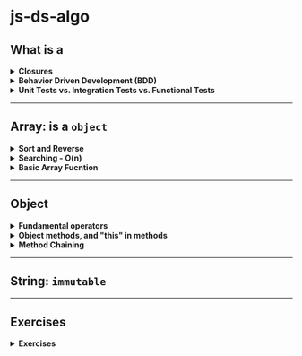 # js-ds-algo

## What is a
<details>
  <summary><b>Closures</b></summary>
  
| **What**        | **When**          |
| :------------- | :------------- | 
| **Closures** - a function defined within another function. The inner function has access to the outer function’s variables and parameters. | =>`Provides object data hiding and encapsulation.`<br>=>`Function Factories` | 

  - **Example 1:** `Data hiding and encapsulation`
  ```javascript
  var makeCounter = function() {
    var privateCounter = 0;
    function changeBy(val) {
      privateCounter += val;
    }
    return {
      increment: function() {
        changeBy(1);
      },

      decrement: function() {
        changeBy(-1);
      },

      value: function() {
        return privateCounter;
      }
    }
  };

  var counter1 = makeCounter();
  var counter2 = makeCounter();

  alert(counter1.value());  // 0.

  counter1.increment();
  counter1.increment();
  alert(counter1.value()); // 2.

  counter1.decrement();
  alert(counter1.value()); // 1.
  alert(counter2.value()); // 0.
  ```
  
  - **Example 2:** `Function Factories`
  ```javascript
  function makeAdder(x) {
    return function(y) {
      return x + y;
    };
  }

  var add5 = makeAdder(5);
  var add10 = makeAdder(10);

  console.log(add5(2));  // 7
  console.log(add10(2)); // 12
  ```
  - Reference
    - https://medium.com/@dis_is_patrick/practical-uses-for-closures-c65640ae7304
    - https://developer.mozilla.org/en-US/docs/Web/JavaScript/Closures
    
</details>  
  
<details>
  <summary><b>Behavior Driven Development (BDD)</b></summary>
  
| **What**        | **When**          |
| :------------- | :------------- | 
| **BDD** - is a guidance in software development.The flow is as follows:<br><br>1. Write the initial spec, then write tests for the basic functionality<br>2. Initially implement the function<br>3. Run the tests<br>4. Refine the implementation to make it works<br>5. Add more use cases, write more tests<br>6. Repeat 3 - 5 until the functionality is ready. | Start to End of the whole project | 

  - **To clarify the problem specification with these ***Edge Cases*****
    - `Empty input`, `null`, `undefined`, `input types`
    - `Negative number`
    - `Array with 1 or 2 elements`
    - `Range of inputs`
    - `Missing arguments`
    - `Duplicated elements`
    - `Sorted` in `ascending`, or `descending`
      
      
  - **Example 1:**
    - **pow()** function
    ```javascript
    function pow(x, n) {
      if (n < 0 || Math.round(n) != n) {
        return NaN;
      }

      let result = 1;

      for (let i = 0; i < n; i++) {
        result *= x;
      }

      return result;
    }
    ```
    
    - **test with specifications**
    ```javascript
    let Mocha = require('mocha');
    let assert = require('assert');
    let mocha = new Mocha()

    mocha.suite.emit('pre-require', this, 'solution', mocha)

    describe('pow', function() {
      it('2 raised to power 3 is 8', function() {
        assert.equal(pow(2, 3), 8);
      });

      it('3 raised to power 3 is 27', function() {
        assert.equal(pow(3, 3), 27);
      });

      it('the result is NaN for a negative n', function() {
        assert.strictEqual(pow(2, -1), NaN);
      });

      it('the result is NaN for a non-integer', function() {
        assert.strictEqual(pow(2, 1.5), NaN);
      });
    });


    mocha.run();
    ```
    - **Output example**
    ```javascript
    pow
    ✓ 2 raised to power 3 is 8
    ✓ 3 raised to power 3 is 27
    ✓ the result is NaN for a negative n
    ✓ the result is NaN for a non-integer


    4 passing (7ms)
    ```
    
    - **Other assertions**
    ```javascript
    assert.deepEqual(obj1, obg2) - check two objects
    assert.strictEqual(val1, val2) - check strict equality `val1 === val2`
    assert.isTrue(value) - check if `value === true`
    assert.isFalse(value) - check if `value === false`
    ```

</details>
  
<details>
  <summary><b>Unit Tests vs. Integration Tests vs. Functional Tests</b></summary>
  
  | **Dos.** |
  | ------------- |
  | **Unit Tests** - ensure that individual components (a method/function) of the app work as expected. |
  | **Integration Tests** - ensure that these individual components of an application work together as expected. Assertions may test component API, UI, or side-effects (such as database I/O, logging, etc…)|
  | **Functional Tests** - ensure that the app works as expected from the user’s perspective. Assertions primarily test the user interface.|
  
</details>
  
 ---

## Array: is a `object`
<details>
  <summary><b>Sort and Reverse</b></summary>
  
  - `sort()` - sorts the elements of an array IN PLACE (mutate) and RETURN THE SORTED ARRAY.
    
  ```javascript
  // sorts the elements of an array in place and returns the sorted array.
  let a = ['banana', 'cherry', 'apple'];
  let b = a.sort();

  console.log(b); // [ 'apple', 'banana', 'cherry' ]
  console.log(a); // [ 'apple', 'banana', 'cherry' ]
  ```

  ```javascript
  let c = [1111, 4, 222, 33];
  // alphabetic order
  console.log(c.sort()); // [ 1111, 222, 33, 4 ]
  // numerical order
  console.log(c.sort((a, b) => a - b)); // [ 4, 33, 222, 1111 ]
  // reverse numerical order
  console.log(c.sort((a, b) => b - a)); // [ 1111, 222, 33, 4 ]
  ```

  ```javascript
  let d = ['ant', 'Bug', 'cat', 'Dog'];
  // case-sensitive sort
  console.log(d.sort()); // [ 'Bug', 'Dog', 'ant', 'cat' ]

  const caseInsensitiveSort = (s, t) => {
    let a = s.toLowerCase();
    let b = t.toLowerCase();
    if (a < b) return -1;
    if (a > b) return 1;
    return 0;
  };

  console.log(d.sort(caseInsensitiveSort)); // [ 'ant', 'Bug', 'cat', 'Dog' ]
  ```

  - `reverse()` - reverses the elements of an array IN PLACE (mutate) and RETURN THE SORTED ARRAY.
  ```javascript
  let m = [2, 5, 6];
  let n = [4444, 333, 22, 1];
  console.log(m.reverse()); // [ 6, 5, 2 ]
  console.log(n.sort()); // [ 1, 22, 333, 4444 ]
  console.log(n.reverse()); // [ 4444, 333, 22, 1 ]

  let z = ['ant', 'Bug', 'cat', 'Dog'];
  console.log(z.reverse(caseInsensitiveSort)); // [ 'Dog', 'cat', 'Bug', 'ant' ]
  ```
</details>
<details>
  <summary><b>Searching - O(n)</b></summary>
  
  - `indexOf`
  - `lastIndexOf(`
  - `includes()`
  ```javascript
  let s = ['Dill', 'Smile', 'Dill', 'Jon Doe'];
  console.log(s.indexOf('Dill')); // 0
  console.log(s.indexOf('God')); // -1 => no element
  console.log(s.indexOf('Dill', 1)); // 2: searching postion starts at index 1
  
  console.log(s.lastIndexOf('Dill')); // 2
  
  console.log(s.includes('Smith')); // false
  console.log(s.includes('Smile')); // true
  ```
</details>
<details>
  <summary><b>Basic Array Fucntion</b></summary>
  
  - **Initiate an array:**
    - `fill()`
    ```javascript
    let k = new Array(5);
    console.log(k); // [ <5 empty items> ]
    console.log(k.fill(0)); // [ 0, 0, 0, 0, 0 ]
    console.log(k.fill(7, 1, 3)); // [ 0, 7, 7, 0, 0 ]
    ```
  
  - **Mutating an array:** 
    - `push()`
    ```javascript
    // Insert an element at the end
    const array = [1, 2, 3, 4]
    array.push(10) // 5 (returns the length of the new array)
    // array = [1, 2, 3, 4, 10]
    ```

    - `pop()`
    ```javascript
    // Remove an element from the end
    const array = [1, 2, 3 , 4]
    array.pop() // 4 (pop returns the element removed)
    // array = [1, 2, 3]
    ```

    - `unshift()`
    ```javascript
    // Inserts an element in the beginning
    const array = [1, 2, 3, 4]
    array.unshift(9, 10) // 6 returns the length of new array)
    // array = [9, 10, 1, 2, 3, 4] 
    ```

    - `shift()`
    ```javascript
    // Remove first element
    const array = [1, 2, 3, 4]
    array.shift() // 1(returns the removed element)
    // array = [2, 3, 4]
    ```

  - **Iterating an array:**  ***NOT MUTATE*** the original array ***BUT RETURN A NEW ARRAY***.
    - `forEach()` -> params: {element, index, array}
    ```javascript
    // Iterates an array
    const array = [1, 2, 3, 4]
    array.forEach((elemnt, index) => {
       console.log(`Element ${element} at index ${index}`)
    }
    ```

    - `filter()`
    ```javascript
    // Iterates an array -> result is a filtered array
    const array = [1, 2, 3, 4]
    const filteredArray = array.filter(element => element % 2)
    // array = [1, 2, 3, 4]
    // filteredArray = [1, 3]
    ```

    - `map()`
    ```javascript
    // Iterates an array -> result is a filtered array
    const array = [1, 2, 3, 4]
    const mapArray = array.map(element => element * 2)
    // array = [1, 2, 3, 4]
    // mapArray = [2, 4, 6, 8]
    ```

    - `reduce()` -> params: {accumulator, currentElement, index, array}
    ```javascript
    // Reduces an array into a single value 
    const array = [1, 2, 3, 4]
    const result = array.reduce((accumulator, current) => (accumulator + current), 10)
    // array = [1, 2, 3, 4]
    // result = 20
    ```
  
  
  - **Manipulating an array:**  ***NOT MUTAE*** the original array ***BUT RETURN A NEW ARRAY***.
    - `slice()` -> params: {startIndex, endIndex}
    ```javascript
    // Returns desired elements in a new array
    const array = [1, 2, 3, 4]
    const slicedArray = array.slice(0, 2)
    // array = [1, 2, 3, 4]
    // slicedArray = [1, 2]
    ```

    - `concat()`
    ```javascript
    // Append one or more arrays with given array
    const array = [1, 2, 3, 4]
    const concatArray = array.concat([5, 6, 7, 8])
    // array = [1, 2, 3, 4]
    // concatArray = [1, 2, 3, 4, 5, 6, 7, 8]
    ```
  </details> 

  
  ---
  
  ## Object
 <details>
   <summary><b>Fundamental operators</b></summary>
  
  - `obj.property` - dot notation
  - `obj["property"]` - square brackets notation
  - `obj[varWithKey]` - take the key from a variable
  - `delete obj.property` - to delete a property
  - `"key" in obj` - to check if a property with the given key exists
  - `for (let key in obj)` - to iterate over an object
  - `Object.assign()` - to make a real copy (clone)
  ```javascript
    let user = {
    name: "Dill",
    sizes: {
      height: 5.7,
      weight: 120
    }
  }

  let user2 = {
    name: "Smile",
    sizes: {
      height: 5.4,
      weight: 120
    }
  }

  let clone = Object.assign({}, user);

  console.log(user === clone) // false
  console.log(user.sizes === clone.sizes) // true

  let clone2 = Object.assign({}, [user, user2])
  console.log(clone2) 
  /* {
        0: {
          name: "Dill",
          sizes: { ... }
        },
        1: {
          name: "Smile",
          sizes: { ... }
        }
      }*/
  ```
</details>
 <details>
   <summary><b>Object methods, and "this" in methods</b></summary>
  
  - **Object Methods** - `method shorthand`
  ```javascript
  let user = {
    name: "Dill",
    sayHi() {
      alert(this.name);
    }
  };

  user.sayHi(); // Dill
  ```
  
  ```javascript
  let user = {
    name: "Dill",
  };
  
  function sayHi() {
    alert(this.name);
  }

  user.sayHi = sayHi;
  user.sayHi(); // Dill
  ```
  
  - **"this" keyword in methods** - to access the object's property
    - `this` **is not bound** - `this` is evaluated during the **run-time**, depending on the context.
    - if `obj.f()` is called, then `this` is `obj` during the call of `f`. So it's either `user` or `admin` in the below example.
    ```javascript
    let user = {
      name: "Dill"
    };
    let admin = {
      name: "Smile"
    };

    function sayHi() {
      alert(this.name);
    };


    user.f = sayHi;
    admin.f = sayHi;

    user.f(); // Dill (this == user)
    admin.f(); // Smile (this == admin)
    ```
</details>

</details>
 <details>
   <summary><b>Method Chaining</b></summary>
  
  - `ladder` object that allows to go up and down.
  ```javascript
  let ladder = {
    step: 0,
    up() {
      this.step++;
    },
    down() {
      this.step++;
    },
    showStep() {
      alert(this.step);
    }
  }
  ```
  
  - Making several calls in sequence.
  ```javascript
  ladder.up();
  ladder.up();
  ladder.down();
  ladder.showStep(); // 1
  ```
  
  - **Question** - if we want to make calls like this 
  ```javascript
  ladder
    .up()
    .up()
    .down()
    .showStep();
  ```
  
  - **Answer** - return the `object` itself from every call 
  ```javascript
  let ladder = {
    step: 0,
    up() {
      this.step++;
      return this;
    },
    down() {
      this.step--;
      return this;
    },
    showStep() {
      alert(this.step);
      return this;
    }
  }
  ```
</details>

---

## String: `immutable`

---

## Exercises

<details>
  <summary><b>Exercises</b></summary>
    <details>
      <summary><b>Maximum subarray</b></summary>
      
   - Test  
  ```javascript
  var Mocha = require('mocha')
  var assert = require('assert')
  var mocha = new Mocha()

  // Bit of a hack, sorry!
  mocha.suite.emit('pre-require', this, 'solution', mocha)

  describe('Test Max Subarray Sum', function() {
    it('should return 5 for [-1, 2, 3, -9]', function() {
      assert.equal(getMaxSubSum([-1, 2, 3, -9]), 5);
    });

    it('should return 11 for [-1, 2, 3, -9, 11]', function() {
      assert.equal(getMaxSubSum([-1, 2, 3, -9, 11]), 11);
    });

    it('should return 3 for [-2, -1, 1, 2]', function() {
      assert.equal(getMaxSubSum([-2, -1, 1, 2]), 3);
    });

    it('should return 100 for [100, -9, 2, -3, 5]', function() {
      assert.equal(getMaxSubSum([100, -9, 2, -3, 5]), 100);
    });

    it('should return 6 for [1, 2, 3]', function() {
      assert.equal(getMaxSubSum([1, 2, 3]), 6);
    });

    it('should return 0 for [-1, -2, -3]', function() {
      assert.equal(getMaxSubSum([-1, -2, -3]), 0);
    });
  })

  mocha.run()
  ```

  ```javascript
  Test Max Subarray Sum
  ✓ should return 5 for [-1, 2, 3, -9]
  ✓ should return 11 for [-1, 2, 3, -9, 11]
  ✓ should return 3 for [-2, -1, 1, 2]
  ✓ should return 100 for [100, -9, 2, -3, 5]
  ✓ should return 6 for [1, 2, 3]
  ✓ should return 0 for [-1, -2, -3]


  6 passing (12ms)
  ```
   
   - Solution
   ```javascript
   function getMaxSubSum(arr) {
        let maxSum = 0
        let partialSum = 0

        for (let item of arr) {
          partialSum += item;
          maxSum = Math.max(maxSum, partialSum);
          if (partialSum < 0) partialSum = 0;
        }

      return maxSum;
    }
   ```
  </details> 
  
  <details>
  <summary><b>Transform dash-separated to camel-cased:</b> background-color --> backgroundColor</summary>
  
  - Test
  
  ```javascript
  var Mocha = require('mocha')
  var assert = require('assert')
  var mocha = new Mocha()

  // Bit of a hack, sorry!
  mocha.suite.emit('pre-require', this, 'solution', mocha)

  describe('Test transforming dash-separated to camel-cased', function() {

    it('should return backgroundColor for background-color', function() {
      assert.equal(camelize('background-color'), "backgroundColor");
    });

    it('should return listStyleImage for list-style-image', function() {
      assert.equal(camelize('list-style-image'), "listStyleImage");
    });

  });

  mocha.run()
  ```
  
  ```javascript
   Test transforming dash-separated to camel-cased
    ✓ should return backgroundColor for background-color
    ✓ should return listStyleImage for list-style-image


  2 passing (8ms)
  ```
  
  - Solution
  
  ```javascript
   function camelize(str) {
      return str
        .split("-")
        .map((word, index) => index === 0 ? word : word[0].toUpperCase() + word.slice(1))
        .join('');
    }
  ```
 
 </details>
 
  <details>
  <summary><b>Filter Range</b></summary>
  
  - Solution
  
  ```javascript
  let arr = [5, 3, 8, 1];

  function filterRange(arr, a, b) {
    return arr
      .filter(item => (item >= a && item <= b));
  }

  let filtered = filterRange(arr, 1, 4);

  alert(filtered); // 3, 1
  alert(arr); // 5, 3, 8, 1
  ```
  
  - `In-Place` Solution
  
  ```javascript
   function filterRangeInPlace(arr, a, b) {
    for (let i = 0; i < arr.length; i++) {
      if (arr[i] < a || arr[i] > b) {
        arr.splice(i, 1);
        i--;
      }
    }
  };


  let arr1 = [5, 3, 8, 1];
  filterRangeInPlace(arr1, 1, 4);

  alert(arr1); // [3, 1]
  ```
  
 </details>
 
 
  <details>
  <summary><b>Copy and Sort Array</b></summary>
  
  ```javascript
  let arr = ['HTML', 'JavaScript', 'CSS'];

  function copySorted(arr) {
    return arr.slice().sort();
  }

  let sorted = copySorted(arr);

  alert(sorted); // CSS,HTML,JavaScript
  alert(arr); // HTML,JavaScript,CSS
  ```
 </details>
  
  <details>
  <summary><b>Map to Objects</b></summary>
  
  ```javascript
  let john = { name: "John", surname: "Smith", id: 1 };
  let pete = { name: "Pete", surname: "Hunt", id: 2 };
  let mary = { name: "Mary", surname: "Key", id: 3 };

  let users = [john, pete, mary];

  function mapToObj(users) {
    return users.map(user => ({
      fullname: `${user.name} ${user.surname}`,
      id: user.id,
    }));
  }

  let usersMapped = mapToObj(users);

  alert(usersMapped[0].fullname); // John Smith
  alert(usersMapped[0].id); // 1
  ```
 </details>
 
  <details>
  <summary><b>Sort users byage</b></summary>
  
  ```javascript
  let john = { name: "John", age: 25 };
  let pete = { name: "Pete", age: 30 };
  let mary = { name: "Mary", age: 28 };

  let arr = [ pete, john, mary ];

  function sortByAge(arr) {
    return arr.sort((a, b) => a.age > b.age ? 1 : -1);
  }

  sortByAge(arr);
  // now: [john, mary, pete]
  alert(arr[0].name); // John
  alert(arr[1].name); // Mary
  alert(arr[2].name); // Pete
  ```
 </details>
 
  <details>
  <summary><b>Get average age computed from Obj</b></summary>
  
  ```javascript
  let john = { name: "John", age: 25 };
  let pete = { name: "Pete", age: 30 };
  let mary = { name: "Mary", age: 29 };

  let arr = [ john, pete, mary ];

  function getAverageAge(users) {
    return arr.reduce((acc, user) => acc + user.age, 0) / users.length;
  }


  alert( getAverageAge(arr) ); // (25 + 30 + 29) / 3 = 28
  ```
 </details>
 
  <details>
  <summary><b>Filter unique array members</b></summary>
  
  ```javascript
  function unique(arr) {
    return Array.from(new Set(arr));
  }
  let strings = ["Hare", "Krishna", "Hare", "Krishna",
  "Krishna", "Krishna", "Hare", "Hare", ":-O"
  ];

  alert( unique(strings) ); // Hare, Krishna, :-O
  ```
 </details>
 
  <details>
  <summary><b>Sum the object property</b>: `Object.values(obj)`</summary>
  
  ```javascript
  let salaries = {
  "John": 100,
  "Pete": 300,
  "Mary": 250
  };


  function sumSalaries(salaries) {
    return Object.values(salaries).reduce((acc, item) => acc + item, 0);
  }

  alert( sumSalaries(salaries) ); // 650
  ```
 </details>
 
 
  <details>
  <summary><b>Sort users byage</b></summary>
 </details>
 
  <details>
  <summary><b>Sort users byage</b></summary>
 </details>
 

 </details> 
